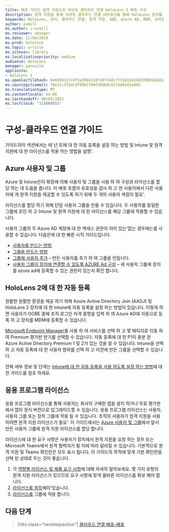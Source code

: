 ```yaml
---
title: 배포 가이드-원격 지원으로 대규모 클라우드 연결 HoloLens 2 배포-구성
description: 원격 지원을 통해 대규모 클라우드 연결 네트워크를 통해 HoloLens 장치를 등록 하는 구성을 설정 하는 방법에 대해 알아봅니다.
keywords: HoloLens, 관리, 클라우드 연결, 원격 지원, AAD, Azure AD, MDM, 모바일 장치 관리
author: evmill
ms.author: v-evmill
ms.reviewer: aboeger
ms.date: 12/04/2020
ms.prod: hololens
ms.topic: article
ms.sitesec: library
ms.localizationpriority: medium
audience: HoloLens
manager: yannisle
appliesto:
- HoloLens 2
ms.openlocfilehash: 8e6999157c6f5a396812df26f748c771581b61d63709918abb2ae45063810ef8
ms.sourcegitcommit: f8e7cc2fbdcdf8962700fd50b9c017bd83d1ad65
ms.translationtype: MT
ms.contentlocale: ko-KR
ms.lasthandoff: 08/05/2021
ms.locfileid: "115660552"
---
```

# <a name="configure---cloud-connected-guide"></a>구성-클라우드 연결 가이드

가이드의이 섹션에서는 테 넌 트에 대 한 자동 등록을 설정 하는 방법 및 Intune 및 원격 지원에 대 한 라이선스를 적용 하는 방법을 설명&#39;.

## <a name="azure-users-and-groups"></a>Azure 사용자 및 그룹

Azure 및 Intune은이 확장에 의해 사용자 및 그룹을 사용 하 여 구성과 라이선스를 할당 하는 데 도움을 줍니다. 이 배포 흐름의 유효성을 검사 하 고 한 사용자에서 다른 사용자에 게 원격 지원을 제공할 수 있도록 하기 위해 두 개의 사용자 계정이 필요&#39;.

라이선스를 할당 하기 위해 단일 사용자 그룹을 만들 수 있습니다. 두 사용자를 동일한 그룹에 조인 하 고 Intune 및 원격 지원에 대 한 라이선스를 해당 그룹에 적용할 수 있습니다.

사용자 그룹의 두 Azure AD 계정에 대 한 액세스 권한이 이미 있는&#39;없는 경우에는를 사용할 수 있습니다. 다음은에 대 한 빠른 시작 가이드입니다.

- [사용자를 만드는 방법](/mem/intune/fundamentals/quickstart-create-user)
- [그룹을 만드는 방법](/mem/intune/fundamentals/quickstart-create-group)
- [그룹에 사용자 추가](/azure/active-directory/fundamentals/active-directory-groups-members-azure-portal) – 만든 사용자를 추가 하 여 그룹을 만듭니다.
- [사용자 그룹이 장치에 연결할 수 있도록 AZURE Ad 구성](/azure/active-directory/devices/azureadjoin-plan#configure-your-device-settings) – 새 사용자 그룹에 장치를 azure ad에 등록할 수 있는 권한이 있는지 확인 합니다.

## <a name="auto-enrollment-on-hololens-2"></a>HoloLens 2에 대 한 자동 등록

원활한 원활한 환경을 제공 하기 위해 Azure Active Directory Join (AADJ) 및 HoloLens 2 장치에 대 한 Intune에 자동 등록을 설정 하는 방법이 있습니다. 이렇게 하면 사용자가 OOBE 중에 조직 로그인 자격 증명을 입력 하 여 Azure AD에 자동으로 등록 하 고 장치를 MDM에 등록할 수 있습니다.

[Microsoft Endpoint Manager](https://endpoint.microsoft.com/#home)를 사용 하 여 서비스를 선택 하 고 몇 페이지로 이동 하 여 Premium 평가판 받기를 선택할 수 있습니다. 자동 등록에 대 한 P1이 충분 한 Azure Active Directory Premium 1 및 2가 있는 것을 알 수 있습니다. Intune을 선택 하 고 자동 등록에 대 한 사용자 범위를 선택 하 고 이전에 만든 그룹을 선택할 수 있습니다.

전체 세부 정보 및 단계는 [Intune에 대 한 자동 등록을 사용 하도록 설정 하는 방법](/mem/intune/enrollment/quickstart-setup-auto-enrollment)에 대 한 가이드를 참조 하세요.

## <a name="application-licenses"></a>응용 프로그램 라이선스

응용 프로그램 라이선스를 통해 사용자는 회사의 구매한 앱을 설치 하거나 무료 평가판에서 앱의 정식 버전으로 업그레이드할 수 있습니다. 응용 프로그램 라이선스는 사용자, 사용자 그룹 또는 장치 그룹에 적용 될 수 있습니다. 조직의 사용자가 원격 지원을 사용 하려면 원격 지원 라이선스가 필요&#39;. 이 가이드에서는 [Azure 사용자 및 그룹](hololens2-cloud-connected-configure.md#azure-users-and-groups)에서 앞서 만든 사용자 그룹에 원격 지원 라이선스를 할당 합니다.

라이선스에 대 한 요구 사항은 사용자가 장치에서 원격 지원을 요청 하는 경우 또는 Microsoft Teams에서 원격 협력자가 될 지에 따라 달라질 수 있습니다. 기본적으로 원격 지원 및 Teams 확인란은 모두 표시 됩니다. 이 가이드의 목적에 맞게 기본 확인란을 선택 된 상태로 두는 것이 좋습니다.

1. 각 [역할별 라이선스 및 제품 요구 사항](/dynamics365/mixed-reality/remote-assist/requirements#licensing-and-product-requirements-per-role)에 대해 자세히 알아보세요. 몇 가지 유형의 원격 지원 라이선스가 있으므로 요구 사항에 맞게 올바른 라이선스를 확보 해야 합니다.
2. [라이선스를 취득](/dynamics365/mixed-reality/remote-assist/buy-remote-assist)해야&#39;있습니다.
3. [라이선스를](/dynamics365/mixed-reality/remote-assist/deploy-remote-assist) 그룹에 적용 합니다.

## <a name="next-step"></a>다음 단계

> [!div class="nextstepaction"]
> [클라우드 연결 배포-배포](hololens2-cloud-connected-deploy.md)
